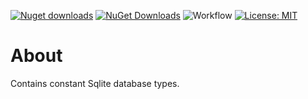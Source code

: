 [![Nuget downloads](https://img.shields.io/nuget/v/Elephant.Constants.Sqlite)](https://www.nuget.org/packages/Elephant.Constants.Sqlite/) [![NuGet Downloads](https://img.shields.io/nuget/dt/Elephant.Constants.Sqlite.svg)](https://www.nuget.org/packages/Elephant.Constants.Sqlite/) ![Workflow](https://github.com/S-Elephant/Elephant.NuGets/actions/workflows/GitHubActions.yml/badge.svg) [![License: MIT](https://img.shields.io/badge/License-MIT-yellow.svg)](https://github.com/S-Elephant/Elephant.NuGets/tree/master/Elephant.Constants.Sqlite/LICENSE.txt)

# About

Contains constant Sqlite database types.